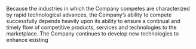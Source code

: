 Because  the  industries  in  which  the  Company  competes  are  characterized  by  rapid  technological  advances,  the  Company’s
ability  to  compete  successfully  depends  heavily  upon  its  ability  to  ensure  a  continual  and  timely  flow  of  competitive  products,
services  and  technologies  to  the  marketplace.  The  Company  continues  to  develop  new  technologies  to  enhance  existing